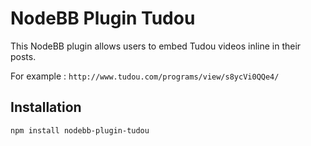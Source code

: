 # NodeBB Plugin Tudou

This NodeBB plugin allows users to embed Tudou videos inline in their posts.

For example : `http://www.tudou.com/programs/view/s8ycVi0QQe4/`

## Installation

    npm install nodebb-plugin-tudou




